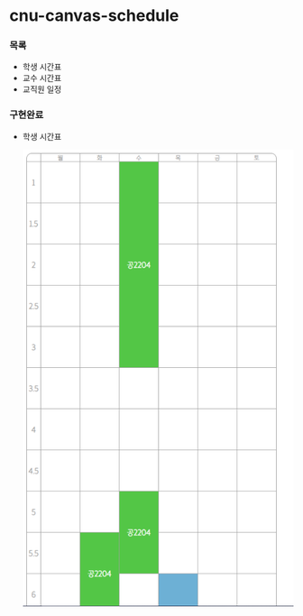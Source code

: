 # cnu-canvas-schedule

### 목록

- 학생 시간표
- 교수 시간표
- 교직원 일정

### 구현완료

- 학생 시간표

  ![alt](./img/학생_시간표.PNG)
